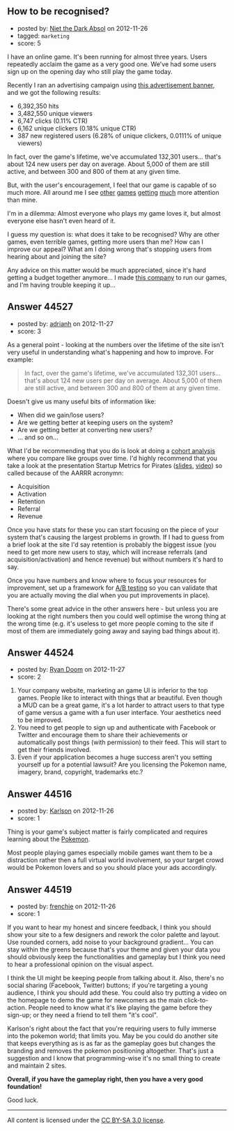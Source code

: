 ## How to be recognised?

- posted by: [Niet the Dark Absol](https://stackexchange.com/users/-1/21773-niet-the-dark-absol) on 2012-11-26
- tagged: `marketing`
- score: 5

I have an online game. It's been running for almost three years. Users repeatedly acclaim the game as a very good one. We've had some users sign up on the opening day who still play the game today.

Recently I ran an advertising campaign using [this advertisement banner](http://adamhaskell.net/img/PF_ad_ultra.gif), and we got the following results:

- 6,392,350 hits
- 3,482,550 unique viewers
- 6,747 clicks (0.11% CTR)
- 6,162 unique clickers (0.18% unique CTR)
- 387 new registered users (6.28% of unique clickers, 0.0111% of unique viewers)

In fact, over the game's lifetime, we've accumulated 132,301 users... that's about 124 new users per day on average. About 5,000 of them are still active, and between 300 and 800 of them at any given time.

But, with the user's encouragement, I feel that our game is capable of so much more. All around me I see [other](http://stealthbastard.com) [games](http://store.steampowered.com/app/201790/) [getting](http://ogame.org/) [much](http://eveonline.com) more attention than mine.

I'm in a dilemma: Almost everyone who plays my game loves it, but almost everyone else hasn't even heard of it.

I guess my question is: what does it take to be recognised? Why are other games, even terrible games, getting more users than me? How can I improve our appeal? What am I doing wrong that's stopping users from hearing about and joining the site?

Any advice on this matter would be much appreciated, since it's hard getting a budget together anymore... I made [this company](http://savagemountainsoftware.co.uk/) to run our games, and I'm having trouble keeping it up...


## Answer 44527

- posted by: [adrianh](https://stackexchange.com/users/-1/4599-adrianh) on 2012-11-27
- score: 3

<p>As a general point - looking at the numbers over the lifetime of the site isn't very useful in understanding what's happening and how to improve. For example:</p>

<blockquote>
  <p>In fact, over the game's lifetime, we've accumulated 132,301 users... that's about 124 new users per day on average. About 5,000 of them are still active, and between 300 and 800 of them at any given time.</p>
</blockquote>

<p>Doesn't give us many useful bits of information like:</p>

<ul>
<li>When did we gain/lose users?</li>
<li>Are we getting better at keeping users on the system?</li>
<li>Are we getting better at converting new users?</li>
<li>... and so on...</li>
</ul>

<p>What I'd be recommending that you do is look at doing a <a href="http://52weeksofux.com/post/646711369/cohort-analysis-measuring-engagement-over-time" rel="nofollow">cohort analysis</a> where you compare like groups over time. I'd highly recommend that you take a look at the presentation Startup Metrics for Pirates (<a href="http://www.slideshare.net/dmc500hats/startup-metrics-for-pirates-long-version" rel="nofollow">slides</a>, <a href="http://www.youtube.com/watch?v=irjgfW0BIrw" rel="nofollow">video</a>) so called because of the AARRR acronymn:</p>

<ul>
<li>Acquisition</li>
<li>Activation</li>
<li>Retention</li>
<li>Referral</li>
<li>Revenue</li>
</ul>

<p>Once you have stats for these you can start focusing on the piece of your system that's causing the largest problems in growth. If I had to guess from a brief look at the site I'd say retention is probably the biggest issue (you need to get more new users to stay, which will increase referrals (and acquisition/activation) and hence revenue) but without numbers it's hard to say.</p>

<p>Once you have numbers and know where to focus your resources for improvement, set up a framework for <a href="http://en.wikipedia.org/wiki/A/B_testing" rel="nofollow">A/B testing</a> so you can validate that you are actually moving the dial when you put improvements in place).</p>

<p>There's some great advice in the other answers here - but unless you are looking at the right numbers then you could well optimise the wrong thing at the wrong time (e.g. it's useless to get more people coming to the site if most of them are immediately going away and saying bad things about it).</p>



## Answer 44524

- posted by: [Ryan Doom](https://stackexchange.com/users/-1/5655-ryan-doom) on 2012-11-27
- score: 2

1. Your company website, marketing an game UI is inferior to the top games. People like to interact with things that ar beautiful. Even though a MUD can be a great game, it's a lot harder to attract users to that type of game versus a game with a fun user interface.  Your aesthetics need to be improved.
2. You need to get people to sign up and authenticate with Facebook or Twitter and encourage them to share their achievements or automatically post things (with permission) to their feed.  This will start to get their friends involved.
3. Even if your application becomes a huge success aren't you setting yourself up for a potential lawsuit? Are you licensing the Pokemon name, imagery, brand, copyright, trademarks etc.? 


## Answer 44516

- posted by: [Karlson](https://stackexchange.com/users/-1/15252-karlson) on 2012-11-26
- score: 1

<p>Thing is your game's subject matter is fairly complicated and requires learning about the <a href="http://en.wikipedia.org/wiki/Pok%C3%A9mon" rel="nofollow">Pokemon</a>.  </p>

<p>Most people playing games especially mobile games want them to be a distraction rather then a full virtual world involvement, so your target crowd would be Pokemon lovers and so you should place your ads accordingly.</p>



## Answer 44519

- posted by: [frenchie](https://stackexchange.com/users/-1/15155-frenchie) on 2012-11-26
- score: 1

If you want to hear my honest and sincere feedback, I think you should show your site to a few designers and rework the color palette and layout. Use rounded corners, add noise to your background gradient... You can stay within the greens because that's your theme and given your data you should obviously keep the functionalities and gameplay but I think you need to hear a professional opinion on the visual aspect.

I think the UI might be keeping people from talking about it. Also, there's no social sharing (Facebook, Twitter) buttons; if you're targeting a young audience, I think you should add these. You could also try putting a video on the homepage to demo the game for newcomers as the main click-to-action. People need to know what it's like playing the game before they sign-up; or they need a friend to tell them "it's cool".

Karlson's right about the fact that you're requiring users to fully immerse into the pokemon world; that limits you. May be you could do another site that keeps everything as is as far as the gameplay goes but changes the branding and removes the pokemon positioning altogether. That's just a suggestion and I know that programming-wise it's no small thing to create and maintain 2 sites.

**Overall, if you have the gameplay right, then you have a very good foundation!**

Good luck.



---

All content is licensed under the [CC BY-SA 3.0 license](https://creativecommons.org/licenses/by-sa/3.0/).
